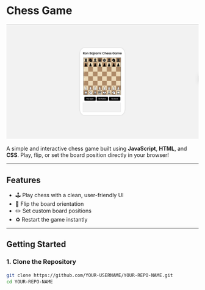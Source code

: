 # Chess Game

![Ron Bajrami Chess Game Screenshot](https://github.com/TheRonBajrami/Chess-Game-/blob/main/Chess%20Game%20Picture.png)

A simple and interactive chess game built using **JavaScript**, **HTML**, and **CSS**. Play, flip, or set the board position directly in your browser!

---

## Features

- 🕹️ Play chess with a clean, user-friendly UI  
- 🔄 Flip the board orientation  
- ✏️ Set custom board positions  
- ♻️ Restart the game instantly  

---

## Getting Started

### 1. **Clone the Repository**

```bash
git clone https://github.com/YOUR-USERNAME/YOUR-REPO-NAME.git
cd YOUR-REPO-NAME
